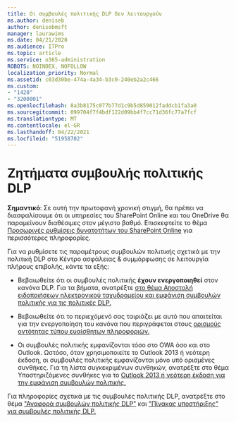 ```yaml
---
title: Οι συμβουλές πολιτικής DLP δεν λειτουργούν
ms.author: deniseb
author: denisebmsft
manager: laurawims
ms.date: 04/21/2020
ms.audience: ITPro
ms.topic: article
ms.service: o365-administration
ROBOTS: NOINDEX, NOFOLLOW
localization_priority: Normal
ms.assetid: c03d30be-474a-4a34-b3c0-240eb2a2c466
ms.custom:
- "1428"
- "3200001"
ms.openlocfilehash: 8a3b8175c077b77d1c9b5d859012faddcb1fa3a0
ms.sourcegitcommit: 099704f7f4bdf122d09bb4f7cc71d36fc77a7fcf
ms.translationtype: MT
ms.contentlocale: el-GR
ms.lasthandoff: 04/22/2021
ms.locfileid: "51958702"
---
```

# <a name="dlp-policy-tip-issues"></a>Ζητήματα συμβουλής πολιτικής DLP

**Σημαντικό**: Σε αυτή την πρωτοφανή χρονική στιγμή, θα πρέπει να διασφαλίσουμε ότι οι υπηρεσίες του SharePoint Online και του OneDrive θα παραμείνουν διαθέσιμες στον μέγιστο βαθμό. Επισκεφτείτε το θέμα [Προσωρινές ρυθμίσεις δυνατοτήτων του SharePoint Online](https://aka.ms/ODSPAdjustments) για περισσότερες πληροφορίες.

Για να ρυθμίσετε τις παραμέτρους συμβουλών πολιτικής σχετικά με την πολιτική DLP στο Κέντρο ασφάλειας & συμμόρφωσης σε λειτουργία πλήρους επιβολής, κάντε τα εξής:

- Βεβαιωθείτε ότι οι συμβουλές πολιτικής **έχουν ενεργοποιηθεί** στον κανόνα DLP. Για τα βήματα, ανατρέξτε [στο θέμα Αποστολή ειδοποιήσεων ηλεκτρονικού ταχυδρομείου και εμφάνιση συμβουλών πολιτικής για τις πολιτικές DLP.](https://docs.microsoft.com/microsoft-365/compliance/use-notifications-and-policy-tips)

- Βεβαιωθείτε ότι το περιεχόμενό σας ταιριάζει με αυτό που απαιτείται για την ενεργοποίηση του κανόνα που περιγράφεται στους [ορισμούς οντότητας τύπου ευαίσθητων πληροφοριών.](https://docs.microsoft.com/microsoft-365/compliance/sensitive-information-type-entity-definitions)

- Οι συμβουλές πολιτικής εμφανίζονται τόσο στο OWA όσο και στο Outlook. Ωστόσο, όταν χρησιμοποιείτε το Outlook 2013 ή νεότερη έκδοση, οι συμβουλές πολιτικής εμφανίζονται μόνο υπό ορισμένες συνθήκες. Για τη λίστα συγκεκριμένων συνθηκών, ανατρέξτε στο θέμα Υποστηριζόμενες συνθήκες για το [Outlook 2013 ή νεότερη έκδοση για την εμφάνιση συμβουλών πολιτικής.](https://docs.microsoft.com/microsoft-365/compliance/use-notifications-and-policy-tips)

Για πληροφορίες σχετικά με τις συμβουλές πολιτικής DLP, ανατρέξτε στο θέμα ["Αναφορά συμβουλών πολιτικής DLP"](https://docs.microsoft.com/microsoft-365/compliance/dlp-policy-tips-reference?view=o365-worldwide#support-matrix-for-dlp-policy-tips-across-microsoft-apps) και ["Πίνακας υποστήριξης" για συμβουλές πολιτικής DLP.](https://docs.microsoft.com/microsoft-365/compliance/dlp-policy-tips-reference?view=o365-worldwide#support-matrix-for-dlp-policy-tips-across-microsoft-apps)